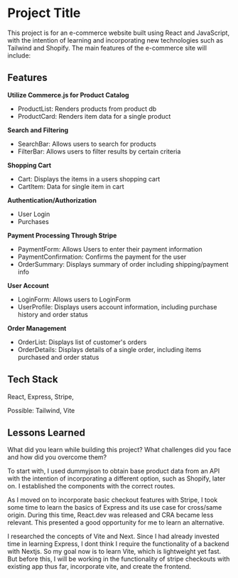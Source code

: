 # Project Title

This project is for an e-commerce website built using React and JavaScript, with the intention of learning and incorporating new technologies such as Tailwind and Shopify. The main features of the e-commerce site will include:

## Features

**Utilize Commerce.js for Product Catalog**

- ProductList: Renders products from product db
- ProductCard: Renders item data for a single product

**Search and Filtering**

- SearchBar: Allows users to search for products
- FilterBar: Allows users to filter results by certain criteria

**Shopping Cart**

- Cart: Displays the items in a users shopping cart
- CartItem: Data for single item in cart

**Authentication/Authorization**

- User Login
- Purchases

**Payment Processing Through Stripe**

- PaymentForm: Allows Users to enter their payment information
- PaymentConfirmation: Confirms the payment for the user
- OrderSummary: Displays summary of order including shipping/payment info

**User Account**

- LoginForm: Allows users to LoginForm
- UserProfile: Displays users account information, including purchase history and order status

**Order Management**

- OrderList: Displays list of customer's orders
- OrderDetails: Displays details of a single order, including items purchased and order status

## Tech Stack

React, Express, Stripe,

Possible: Tailwind, Vite


## Lessons Learned

What did you learn while building this project? What challenges did you face and how did you overcome them?

To start with, I used dummyjson to obtain base product data from an API with the intention of incorporating a different option, such as Shopify, later on. I established the components with the correct routes.

As I moved on to incorporate basic checkout features with Stripe, I took some time to learn the basics of Express and its use case for cross/same origin. During this time, React.dev was released and CRA became less relevant. This presented a good opportunity for me to learn an alternative.

I researched the concepts of Vite and Next. Since I had already invested time in learning Express, I dont think I require the functionality of a backend with Nextjs. So my goal now is to learn Vite, which is lightweight yet fast. But before this, I will be working in the functionality of stripe checkouts with existing app thus far, incorporate vite, and create the frontend. 
